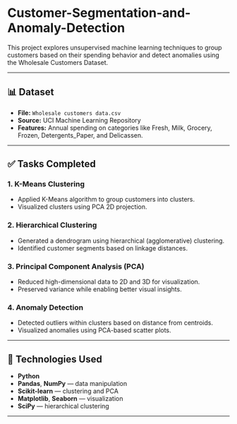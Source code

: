 # Customer-Segmentation-and-Anomaly-Detection
This project explores unsupervised machine learning techniques to group customers based on their spending behavior and detect anomalies using the Wholesale Customers Dataset.


---

## 📊 Dataset

- **File:** `Wholesale customers data.csv`
- **Source:** UCI Machine Learning Repository
- **Features:** Annual spending on categories like Fresh, Milk, Grocery, Frozen, Detergents_Paper, and Delicassen.

---

## ✅ Tasks Completed

### 1. K-Means Clustering
- Applied K-Means algorithm to group customers into clusters.
- Visualized clusters using PCA 2D projection.

### 2. Hierarchical Clustering
- Generated a dendrogram using hierarchical (agglomerative) clustering.
- Identified customer segments based on linkage distances.

### 3. Principal Component Analysis (PCA)
- Reduced high-dimensional data to 2D and 3D for visualization.
- Preserved variance while enabling better visual insights.

### 4. Anomaly Detection
- Detected outliers within clusters based on distance from centroids.
- Visualized anomalies using PCA-based scatter plots.

---

## 📌 Technologies Used

- **Python**
- **Pandas**, **NumPy** — data manipulation
- **Scikit-learn** — clustering and PCA
- **Matplotlib**, **Seaborn** — visualization
- **SciPy** — hierarchical clustering

---

